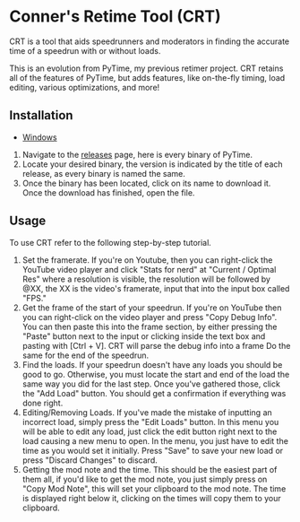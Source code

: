 # Conner's Retime Tool (CRT)

CRT is a tool that aids speedrunners and moderators in finding the accurate time of a speedrun with or without loads. 

This is an evolution from PyTime, my previous retimer project. CRT retains all of the features of PyTime, but adds features, like on-the-fly timing, load editing, various optimizations, and more!

## Installation

- [Windows](https://github.com/connerglover/Conners-Retime-Tool/releases/latest/crt.exe)

1. Navigate to the [releases](https://github.com/connerglover/Conners-Retime-Tool/releases/) page, here is every binary of PyTime.
2. Locate your desired binary, the version is indicated by the title of each release, as every binary is named the same.
3. Once the binary has been located, click on its name to download it. Once the download has finished, open the file.

## Usage

To use CRT refer to the following step-by-step tutorial.

1. Set the framerate. If you're on Youtube, then you can right-click the YouTube video player and click "Stats for nerd" at "Current / Optimal Res" where a resolution is visible, the resolution will be followed by @XX, the XX is the video's framerate, input that into the input box called "FPS."
2. Get the frame of the start of your speedrun. If you're on YouTube then you can right-click on the video player and press "Copy Debug Info". You can then paste this into the frame section, by either pressing the "Paste" button next to the input or clicking inside the text box and pasting with [Ctrl + V]. CRT will parse the debug info into a frame Do the same for the end of the speedrun.
3. Find the loads. If your speedrun doesn't have any loads you should be good to go. Otherwise, you must locate the start and end of the load the same way you did for the last step. Once you've gathered those, click the "Add Load" button. You should get a confirmation if everything was done right.
4. Editing/Removing Loads. If you've made the mistake of inputting an incorrect load, simply press the "Edit Loads" button. In this menu you will be able to edit any load, just click the edit button right next to the load causing a new menu to open. In the menu, you just have to edit the time as you would set it initially. Press "Save" to save your new load or press "Discard Changes" to discard.
5. Getting the mod note and the time. This should be the easiest part of them all, if you'd like to get the mod note, you just simply press on "Copy Mod Note", this will set your clipboard to the mod note. The time is displayed right below it, clicking on the times will copy them to your clipboard.
